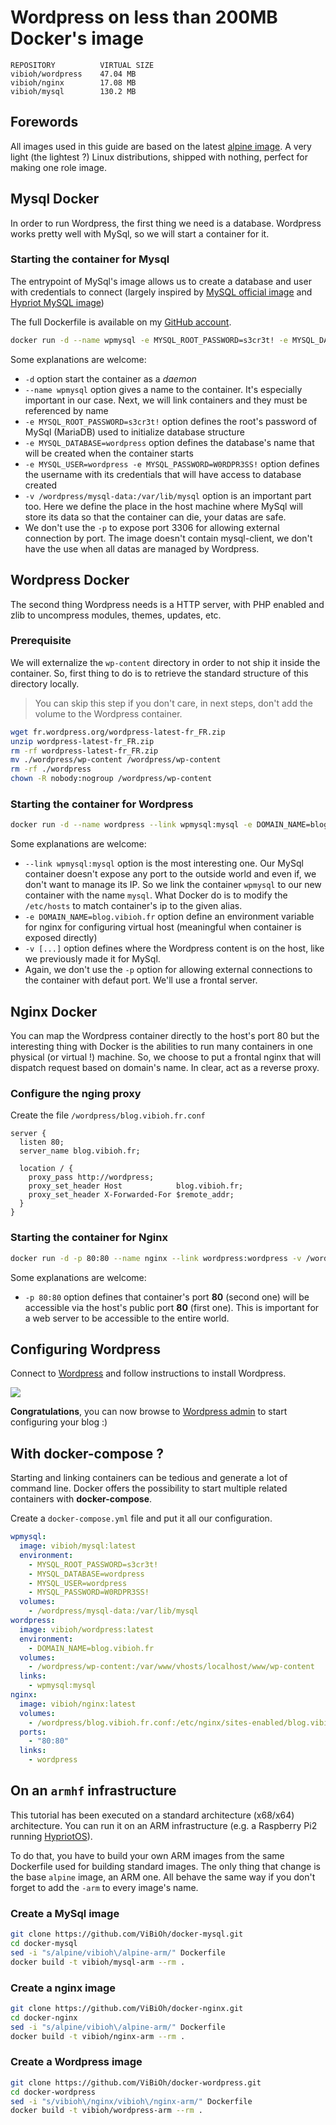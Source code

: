 # Wordpress on less than 200MB Docker's image

    REPOSITORY          VIRTUAL SIZE
    vibioh/wordpress    47.04 MB
    vibioh/nginx        17.08 MB
    vibioh/mysql        130.2 MB

## Forewords

All images used in this guide are based on the latest [alpine image](https://registry.hub.docker.com/_/alpine/). A very light (the lightest ?) Linux distributions, shipped with nothing, perfect for making one role image.

## Mysql Docker

In order to run Wordpress, the first thing we need is a database. Wordpress works pretty well with MySql, so we will start a container for it.

### Starting the container for Mysql

The entrypoint of MySql's image allows us to create a database and user with credentials to connect (largely inspired by [MySQL official image](https://github.com/docker-library/mysql) and [Hypriot MySQL image](https://github.com/hypriot/rpi-mysql))

The full Dockerfile is available on my [GitHub account](https://github.com/ViBiOh/docker-mysql/blob/master/Dockerfile).

```bash
docker run -d --name wpmysql -e MYSQL_ROOT_PASSWORD=s3cr3t! -e MYSQL_DATABASE=wordpress -e MYSQL_USER=wordpress -e MYSQL_PASSWORD=W0RDPR3SS! -v /wordpress/mysql-data:/var/lib/mysql vibioh/mysql:latest
```

Some explanations are welcome:

* `-d` option start the container as a *daemon*
* `--name wpmysql` option gives a name to the container. It's especially important in our case. Next, we will link containers and they must be referenced by name
* `-e MYSQL_ROOT_PASSWORD=s3cr3t!` option defines the root's password of MySql (MariaDB) used to initialize database structure
* `-e MYSQL_DATABASE=wordpress` option defines the database's name that will be created when the container starts
* `-e MYSQL_USER=wordpress -e MYSQL_PASSWORD=W0RDPR3SS!` option defines the username with its credentials that will have access to database created
* `-v /wordpress/mysql-data:/var/lib/mysql` option is an important part too. Here we define the place in the host machine where MySql will store its data so that the container can die, your datas are safe.
* We don't use the `-p` to expose port 3306 for allowing external connection by port. The image doesn't contain mysql-client, we don't have the use when all datas are managed by Wordpress.

## Wordpress Docker

The second thing Wordpress needs is a HTTP server, with PHP enabled and zlib to uncompress modules, themes, updates, etc.

### Prerequisite

We will externalize the `wp-content` directory in order to not ship it inside the container. So, first thing to do is to retrieve the standard structure of this directory locally.

> You can skip this step if you don't care, in next steps, don't add the volume to the Wordpress container.

```bash
wget fr.wordpress.org/wordpress-latest-fr_FR.zip
unzip wordpress-latest-fr_FR.zip
rm -rf wordpress-latest-fr_FR.zip
mv ./wordpress/wp-content /wordpress/wp-content
rm -rf ./wordpress
chown -R nobody:nogroup /wordpress/wp-content
```

### Starting the container for Wordpress

```bash
docker run -d --name wordpress --link wpmysql:mysql -e DOMAIN_NAME=blog.vibioh.fr -v /wordpress/wp-content:/var/www/wordpress/wp-content vibioh/wordpress:latest
```

Some explanations are welcome:

* `--link wpmysql:mysql` option is the most interesting one. Our MySql container doesn't expose any port to the outside world and even if, we don't want to manage its IP. So we link the container `wpmysql` to our new container with the name `mysql`. What Docker do is to modify the `/etc/hosts` to match container's ip to the given alias.
* `-e DOMAIN_NAME=blog.vibioh.fr` option define an environment variable for nginx for configuring virtual host (meaningful when container is exposed directly)
* `-v [...]` option defines where the Wordpress content is on the host, like we previously made it for MySql.
* Again, we don't use the `-p` option for allowing external connections to the container with defaut port. We'll use a frontal server.

## Nginx Docker

You can map the Wordpress container directly to the host's port 80 but the interesting thing with Docker is the abilities to run many containers in one physical (or virtual !) machine. So, we choose to put a frontal nginx that will dispatch request based on domain's name. In clear, act as a reverse proxy.

### Configure the nging proxy

Create the file `/wordpress/blog.vibioh.fr.conf`

```
server {
  listen 80;
  server_name blog.vibioh.fr;

  location / {
    proxy_pass http://wordpress;
    proxy_set_header Host            blog.vibioh.fr;
    proxy_set_header X-Forwarded-For $remote_addr;
  }
}
```

### Starting the container for Nginx

```bash
docker run -d -p 80:80 --name nginx --link wordpress:wordpress -v /wordpress/blog.vibioh.fr.conf:/etc/nginx/sites-enabled/blog.vibioh.fr vibioh/nginx:latest
```

Some explanations are welcome:

* `-p 80:80` option defines that container's port **80** (second one) will be accessible via the host's public port **80** (first one). This is important for a web server to be accessible to the entire world.

## Configuring Wordpress

Connect to [Wordpress](http://blog.vibioh.fr/) and follow instructions to install Wordpress.

![](./wp_configure.png)

**Congratulations**, you can now browse to [Wordpress admin](http://blog.vibioh.fr/wp-admin/) to start configuring your blog :)

## With docker-compose ?

Starting and linking containers can be tedious and generate a lot of command line. Docker offers the possibility to start multiple related containers with **docker-compose**.

Create a `docker-compose.yml` file and put it all our configuration.

```yml
wpmysql:
  image: vibioh/mysql:latest
  environment:
    - MYSQL_ROOT_PASSWORD=s3cr3t!
    - MYSQL_DATABASE=wordpress
    - MYSQL_USER=wordpress
    - MYSQL_PASSWORD=W0RDPR3SS!
  volumes:
    - /wordpress/mysql-data:/var/lib/mysql
wordpress:
  image: vibioh/wordpress:latest
  environment:
    - DOMAIN_NAME=blog.vibioh.fr
  volumes:
    - /wordpress/wp-content:/var/www/vhosts/localhost/www/wp-content
  links:
    - wpmysql:mysql
nginx:
  image: vibioh/nginx:latest
  volumes:
    - /wordpress/blog.vibioh.fr.conf:/etc/nginx/sites-enabled/blog.vibioh.fr
  ports:
    - "80:80"
  links:
    - wordpress
```

## On an `armhf` infrastructure

This tutorial has been executed on a standard architecture (x68/x64) architecture. You can run it on an ARM infrastructure (e.g. a Raspberry Pi2 running [HypriotOS](http://blog.hypriot.com)).

To do that, you have to build your own ARM images from the same Dockerfile used for building standard images. The only thing that change is the base `alpine` image, an ARM one. All behave the same way if you don't forget to add the `-arm` to every image's name.

### Create a MySql image

```bash
git clone https://github.com/ViBiOh/docker-mysql.git
cd docker-mysql
sed -i "s/alpine/vibioh\/alpine-arm/" Dockerfile
docker build -t vibioh/mysql-arm --rm .
```

### Create a nginx image

```bash
git clone https://github.com/ViBiOh/docker-nginx.git
cd docker-nginx
sed -i "s/alpine/vibioh\/alpine-arm/" Dockerfile
docker build -t vibioh/nginx-arm --rm .
```

### Create a Wordpress image

```bash
git clone https://github.com/ViBiOh/docker-wordpress.git
cd docker-wordpress
sed -i "s/vibioh\/nginx/vibioh\/nginx-arm/" Dockerfile
docker build -t vibioh/wordpress-arm --rm .
```